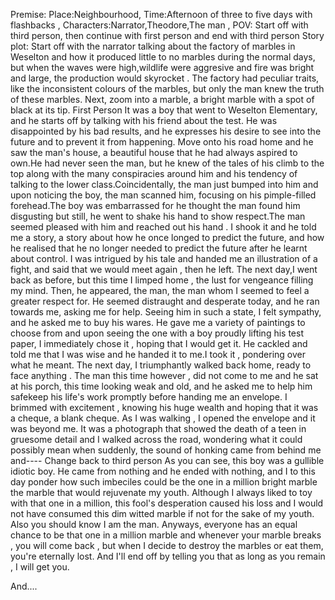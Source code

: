 Premise:
Place:Neighbourhood, Time:Afternoon of three to five days with flashbacks , Characters:Narrator,Theodore,The man  , POV: Start off with third person, then continue with first 
person and end with third person
Story plot:
Start off with the narrator talking about the factory of marbles in Weselton and how it produced little to no marbles during the normal days, but when the waves were high,wildlife
were aggresive and fire was bright and large, the production would skyrocket . The factory had peculiar traits, like the inconsistent colours of the marbles, but only the man 
knew the truth of these marbles.
Next, zoom into a marble, a bright marble with a spot of black at its tip.
First Person 
It was a boy that went to Weselton Elementary, and he starts off by talking with his friend about the test. He was disappointed by his bad results, and he expresses his desire to 
see into the future and to prevent it from happening.
Move onto his road home and he saw the man's house, a beautiful house that he had always aspired to own.He had never seen the man, but he knew of the tales of his climb to the top
along with the many conspiracies around him and his tendency of talking to the lower class.Coincidentally, the man just bumped into him and upon noticing the boy, the man scanned 
him, focusing on his pimple-filled forehead.The boy was embarrassed for he thought the man found him disgusting but still, he went to shake his hand to show respect.The man seemed pleased with him and reached out his hand . I shook it and he told me a story, a story about how he once longed to predict the future, and how he realised that he no longer needed to predict the future after 
he learnt about control. I was intrigued by his tale and handed me an illustration of a fight, and said that we would meet again , then he left.
The next day,I went back as before, but this time I limped home , the lust for vengeance filling my mind. Then, he appeared, the man, the man whom I seemed to feel a greater respect
for. He seemed distraught and desperate today, and he ran towards me, asking me for help. Seeing him in such a state, I felt sympathy, and he asked me to buy his wares. He gave me a 
variety of paintings to choose from and upon seeing the one with a boy proudly lifting his test paper, I immediately chose it , hoping that I would get it. He cackled and told me 
that I was wise and he handed it to me.I took it , pondering over what he meant.
The next day, I triumphantly walked back home, ready to face anything . The man this time however , did not come to me and he sat at his porch, this time looking weak and old, and he
asked me to help him safekeep his life's work promptly before handing me an envelope. I brimmed with excitement , knowing his huge wealth and hoping that it was a cheque, a blank cheque. 
As I was walking , I opened the envelope and it was beyond me. It was a photograph that showed the death of a teen in gruesome detail and I walked across the road, wondering what it could
possibly mean when suddenly, the sound of honking came from behind me and----
Change back to third person
As you can see, this boy was a gullible idiotic boy. He came from nothing and he ended with nothing, and I to this day ponder how such imbeciles could be the one in a million bright marble
the marble that would rejuvenate my youth. Although I always liked to toy with that one in a million, this fool's desperation caused his loss and I would not have consumed this dim witted 
marble if not for the sake of my youth. 
Also you should know I am the man.
Anyways, everyone has an equal chance to be that one in a million marble and whenever your marble breaks , you will come back , but when I decide to destroy the marbles or eat them, you're
eternally lost. And I'll end off by telling you that as long as you remain , I will get you.

And....

